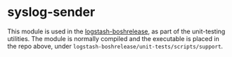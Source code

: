 # syslog-sender


This module is used in the [logstash-boshrelease](https://github.com/anynines/logstash-boshrelease), as part of the unit-testing utilities. The module is normally compiled and the executable is placed in the repo above, under `logstash-boshrelease/unit-tests/scripts/support`. 
